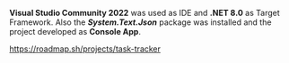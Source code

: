 **Visual Studio Community 2022** was used as IDE and **.NET 8.0** as Target Framework. Also the ***System.Text.Json*** package was installed and the project developed as **Console App**.

https://roadmap.sh/projects/task-tracker
